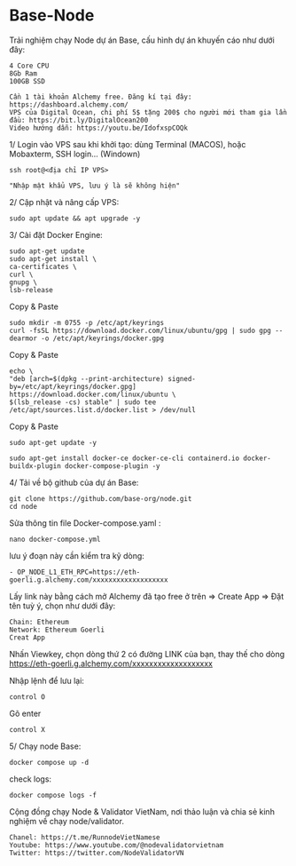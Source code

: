 # Base-Node

Trải nghiệm chạy Node dự án Base, cấu hình dự án khuyến cáo như dưới đây:

    4 Core CPU
    8Gb Ram
    100GB SSD
    
    Cần 1 tài khoản Alchemy free. Đăng kí tại đây: https://dashboard.alchemy.com/
    VPS của Digital Ocean, chi phí 5$ tặng 200$ cho người mới tham gia lần đầu: https://bit.ly/DigitalOcean200 
    Video hướng dẫn: https://youtu.be/IdofxspCOQk
    
1/ Login vào VPS sau khi khởi tạo: dùng Terminal (MACOS), hoặc Mobaxterm, SSH login... (Windown)

    ssh root@<địa chỉ IP VPS>
    
    "Nhập mật khẩu VPS, lưu ý là sẽ không hiện"
    
2/ Cập nhật và nâng cấp VPS:

    sudo apt update && apt upgrade -y
    
3/ Cài đặt Docker Engine:

    sudo apt-get update
    sudo apt-get install \
    ca-certificates \
    curl \
    gnupg \
    lsb-release

Copy & Paste

    sudo mkdir -m 0755 -p /etc/apt/keyrings
    curl -fsSL https://download.docker.com/linux/ubuntu/gpg | sudo gpg --dearmor -o /etc/apt/keyrings/docker.gpg

Copy & Paste

    echo \
    "deb [arch=$(dpkg --print-architecture) signed-by=/etc/apt/keyrings/docker.gpg] https://download.docker.com/linux/ubuntu \
    $(lsb_release -cs) stable" | sudo tee /etc/apt/sources.list.d/docker.list > /dev/null

Copy & Paste

    sudo apt-get update -y

    sudo apt-get install docker-ce docker-ce-cli containerd.io docker-buildx-plugin docker-compose-plugin -y
    
4/ Tải về bộ github của dự án Base:

    git clone https://github.com/base-org/node.git
    cd node
    
Sửa thông tin file Docker-compose.yaml :

    nano docker-compose.yml

lưu ý đoạn này cần kiểm tra kỹ dòng:

    - OP_NODE_L1_ETH_RPC=https://eth-goerli.g.alchemy.com/xxxxxxxxxxxxxxxxxxx
    
Lấy link này bằng cách mở Alchemy đã tạo free ở trên => Create App => Đặt tên tuỳ ý, chọn như dưới đây:
 
    Chain: Ethereum
    Network: Ethereum Goerli
    Creat App
    
Nhấn Viewkey, chọn dòng thứ 2 có đường LINK của bạn, thay thế cho dòng https://eth-goerli.g.alchemy.com/xxxxxxxxxxxxxxxxxxx

Nhập lệnh để lưu lại:

    control O

Gõ enter

    control X
    
5/ Chạy node Base:

    docker compose up -d

check logs:

    docker compose logs -f
    
    
Cộng đồng chạy Node & Validator VietNam, nơi thảo luận và chia sẻ kinh nghiệm về chạy node/validator.

    Chanel: https://t.me/RunnodeVietNamese
    Youtube: https://www.youtube.com/@nodevalidatorvietnam
    Twitter: https://twitter.com/NodeValidatorVN

    
